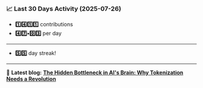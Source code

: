 <!--START_STATS-->
### 📈 Last 30 Days Activity (2025-07-26)  
- **1️⃣4️⃣1️⃣1️⃣** contributions  
- **4️⃣7️⃣•0️⃣3️⃣** per day
---
- **5️⃣5️⃣** day streak!
---
📝 **Latest blog:** [**The Hidden Bottleneck in AI's Brain: Why Tokenization Needs a Revolution**](https://andriak.com/blog/tokenization-revolution)
<!--END_STATS-->
